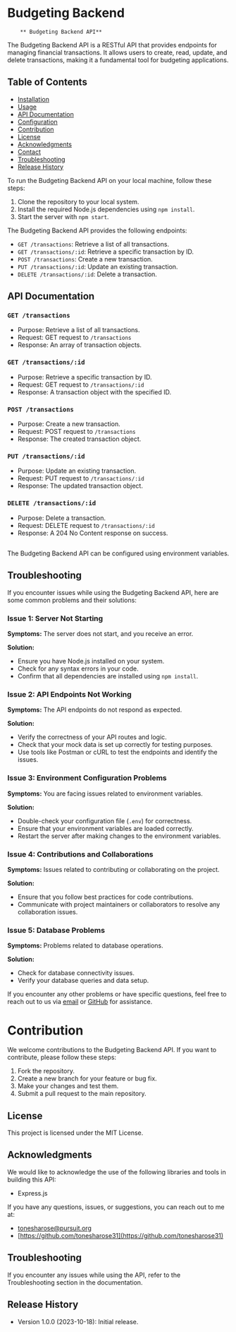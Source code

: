 # Budgeting Backend

        ** Budgeting Backend API**

The Budgeting Backend API is a RESTful API that provides endpoints for managing financial transactions. It allows users to create, read, update, and delete transactions, making it a fundamental tool for budgeting applications.

## Table of Contents

- [Installation](#installation)
- [Usage](#usage)
- [API Documentation](#api-documentation)
- [Configuration](#configuration)
- [Contribution](#contribution)
- [License](#license)
- [Acknowledgments](#acknowledgments)
- [Contact](#contact)
- [Troubleshooting](#troubleshooting)
- [Release History](#release-history)

To run the Budgeting Backend API on your local machine, follow these steps:

1. Clone the repository to your local system.
2. Install the required Node.js dependencies using `npm install`.
3. Start the server with `npm start`.

The Budgeting Backend API provides the following endpoints:

- `GET /transactions`: Retrieve a list of all transactions.
- `GET /transactions/:id`: Retrieve a specific transaction by ID.
- `POST /transactions`: Create a new transaction.
- `PUT /transactions/:id`: Update an existing transaction.
- `DELETE /transactions/:id`: Delete a transaction.

## API Documentation

### `GET /transactions`

- Purpose: Retrieve a list of all transactions.
- Request: GET request to `/transactions`
- Response: An array of transaction objects.

### `GET /transactions/:id`

- Purpose: Retrieve a specific transaction by ID.
- Request: GET request to `/transactions/:id`
- Response: A transaction object with the specified ID.

### `POST /transactions`

- Purpose: Create a new transaction.
- Request: POST request to `/transactions`
- Response: The created transaction object.

### `PUT /transactions/:id`

- Purpose: Update an existing transaction.
- Request: PUT request to `/transactions/:id`
- Response: The updated transaction object.

### `DELETE /transactions/:id`

- Purpose: Delete a transaction.
- Request: DELETE request to `/transactions/:id`
- Response: A 204 No Content response on success.

##
The Budgeting Backend API can be configured using environment variables.


## Troubleshooting

If you encounter issues while using the Budgeting Backend API, here are some common problems and their solutions:

### Issue 1: Server Not Starting

**Symptoms:** The server does not start, and you receive an error.

**Solution:** 
- Ensure you have Node.js installed on your system.
- Check for any syntax errors in your code.
- Confirm that all dependencies are installed using `npm install`.

### Issue 2: API Endpoints Not Working

**Symptoms:** The API endpoints do not respond as expected.

**Solution:** 
- Verify the correctness of your API routes and logic.
- Check that your mock data is set up correctly for testing purposes.
- Use tools like Postman or cURL to test the endpoints and identify the issues.

### Issue 3: Environment Configuration Problems

**Symptoms:** You are facing issues related to environment variables.

**Solution:** 
- Double-check your configuration file (`.env`) for correctness.
- Ensure that your environment variables are loaded correctly.
- Restart the server after making changes to the environment variables.

### Issue 4: Contributions and Collaborations

**Symptoms:** Issues related to contributing or collaborating on the project.

**Solution:** 
- Ensure that you follow best practices for code contributions.
- Communicate with project maintainers or collaborators to resolve any collaboration issues.

### Issue 5: Database Problems

**Symptoms:** Problems related to database operations.

**Solution:** 
- Check for database connectivity issues.
- Verify your database queries and data setup.

If you encounter any other problems or have specific questions, feel free to reach out to us via [email](tonesharose@pursuit.org) or [GitHub](https://github.com/tonesharose31) for assistance.


# Contribution

We welcome contributions to the Budgeting Backend API. If you want to contribute, please follow these steps:

1. Fork the repository.
2. Create a new branch for your feature or bug fix.
3. Make your changes and test them.
4. Submit a pull request to the main repository.

## License

This project is licensed under the MIT License.

## Acknowledgments

We would like to acknowledge the use of the following libraries and tools in building this API:

- Express.js

If you have any questions, issues, or suggestions, you can reach out to me at:

- [tonesharose@pursuit.org](mailto:tonesharose@pursuit.org)
- [https://github.com/tonesharose31](https://github.com/tonesharose31)

## Troubleshooting

If you encounter any issues while using the API, refer to the Troubleshooting section in the documentation.

## Release History

- Version 1.0.0 (2023-10-18): Initial release.

